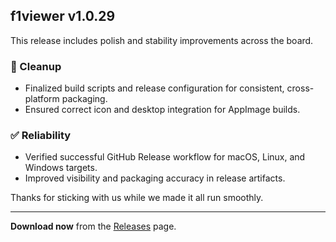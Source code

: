 ## f1viewer v1.0.29

This release includes polish and stability improvements across the board.

### 🧼 Cleanup
- Finalized build scripts and release configuration for consistent, cross-platform packaging.
- Ensured correct icon and desktop integration for AppImage builds.

### ✅ Reliability
- Verified successful GitHub Release workflow for macOS, Linux, and Windows targets.
- Improved visibility and packaging accuracy in release artifacts.

Thanks for sticking with us while we made it all run smoothly.

---

**Download now** from the [Releases](https://github.com/mphartzheim/f1viewer/releases) page.
